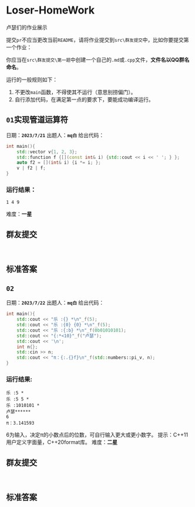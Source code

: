 # Loser-HomeWork

卢瑟们的作业展示

提交`pr`不应当更改当前`README`，请将作业提交到`src\群友提交`中，比如你要提交第一个作业：

你应当在`src\群友提交\第一题`中创建一个自己的`.md`或`.cpp`文件，**文件名以QQ群名命名**。

运行的一般规则如下：

1. 不更改`main`函数，不得使其不运行（意思别捞偏门）。
2. 自行添加代码，在满足第一点的要求下，要能成功编译运行。

## `01`实现管道运算符
日期：**`2023/7/21`** 出题人：**`mq白`**
给出代码：
```cpp
int main(){
    std::vector v{1, 2, 3};
    std::function f {[](const int& i) {std::cout << i << ' '; } };
    auto f2 = [](int& i) {i *= i; };
    v | f2 | f;
}
```
### 运行结果：
```
1 4 9
```

难度：**一星**

## 群友提交

<br>

## 标准答案


## `02`
日期：**`2023/7/22`** 出题人：**`mq白`**
给出代码：
```cpp
int main(){
    std::cout << "乐 :{} *\n"_f(5);
    std::cout << "乐 :{0} {0} *\n"_f(5);
    std::cout << "乐 :{:b} *\n"_f(0b01010101);
    std::cout << "{:*<10}"_f("卢瑟");
    std::cout << '\n';
    int n{};
    std::cin >> n;
    std::cout << "π：{:.{}f}\n"_f(std::numbers::pi_v, n);
}
```
### 运行结果:
```
乐 :5 *
乐 :5 5 *
乐 :1010101 *
卢瑟******
6
π：3.141593
```
6为输入，决定π的小数点后的位数，可自行输入更大或更小数字。
提示：C++11用户定义字面量，C++20format库。
难度：**二星**

## 群友提交

<br>

## 标准答案

